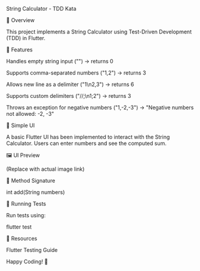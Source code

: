 String Calculator - TDD Kata

📌 Overview

This project implements a String Calculator using Test-Driven Development (TDD) in Flutter.

🚀 Features

Handles empty string input ("") → returns 0

Supports comma-separated numbers ("1,2") → returns 3

Allows new line as a delimiter ("1\n2,3") → returns 6

Supports custom delimiters ("//;\n1;2") → returns 3

Throws an exception for negative numbers ("1,-2,-3") → "Negative numbers not allowed: -2, -3"

📱 Simple UI

A basic Flutter UI has been implemented to interact with the String Calculator. Users can enter numbers and see the computed sum.

🖼️ UI Preview

 (Replace with actual image link)

📜 Method Signature

int add(String numbers)

🔬 Running Tests

Run tests using:

flutter test

🔗 Resources

Flutter Testing Guide

Happy Coding! 🎯
